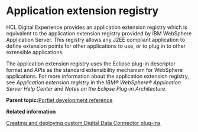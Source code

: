 # Application extension registry 

HCL Digital Experience provides an application extension registry which is equivalent to the application extension registry provided by IBM WebSphere Application Server. This registry allows any J2EE compliant application to define extension points for other applications to use, or to plug in to other extensible applications.

The application extension registry uses the Eclipse plug-in descriptor format and APIs as the standard extensibility mechanism for WebSphere applications. For more information about the application extension registry, see *Application extension registry* in the *IBM® WebSphere® Application Server Help Center* and *Notes on the Eclipse Plug-in Architecture*.

**Parent topic:**[Portlet development reference ](../dev-portlet/wpsdevref.md)

**Related information**  


[Creating and deploying custom Digital Data Connector plug-ins ](../social/plrf_crt_dply_cust_beanlst_prvdr.md)

